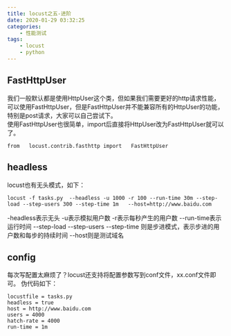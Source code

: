 ```yaml
---
title: locust之五-进阶
date: 2020-01-29 03:32:25
categories:
	- 性能测试
tags:
	- locust
	- python
---
```

## FastHttpUser
我们一般默认都是使用HttpUser这个类，但如果我们需要更好的http请求性能，可以使用FastHttpUser，但是FastHttpUser并不能兼容所有的HttpUser的功能，特别是post请求，大家可以自己尝试下。<br>
使用FastHttpUser也很简单，import后直接将HttpUser改为FastHttpUser就可以了。
```
from   locust.contrib.fasthttp import   FastHttpUser
```
## headless
locust也有无头模式，如下：
```
locust -f tasks.py  --headless -u 1000 -r 100 --run-time 30m --step-load --step-users 300 --step-time 1m   --host=http://www.baidu.com
```
<!-- more -->
-headless表示无头
-u表示模拟用户数
-r表示每秒产生的用户数
--run-time表示运行时间
--step-load --step-users --step-time 则是步进模式，表示步进的用户数和每步的持续时间
--host则是测试域名
## config
每次写配置太麻烦了？locust还支持将配置参数写到conf文件，xx.conf文件即可。
伪代码如下：
```
locustfile = tasks.py
headless = true
host = http://www.baidu.com
users = 4000
hatch-rate = 4000
run-time = 1m
```